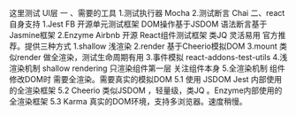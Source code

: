 这里测试 UI层
一 、需要的工具
1.测试执行器 Mocha
2.测试断言 Chai
二、react 自身支持
1.Jest FB 开源单元测试框架 DOM操作基于JSDOM 语法断言基于Jasmine框架
2.Enzyme Airbnb 开源 React组件测试框架 类JQ 灵活易用 官方推荐。提供三种方式
1.shallow 浅渲染
2.render 基于Cheerio模拟DOM
3.mount 类似render 做全渲染，测试生命周期有用
3.事件模拟 react-addons-test-utils
4.浅渲染机制 shallow rendering  只渲染组件第一层 关注组件本身
5.全渲染机制 组件修改DOM时 需要全渲染。需要真实的模拟DOM
5.1 使用 JSDOM  Jest 内部使用的全渲染框架
5.2 Cheerio 类似JSDOM ，轻量级，类JQ 。Enzyme内部使用的全渲染框架
5.3 Karma 真实的DOM环境，支持多浏览器。速度稍慢。
